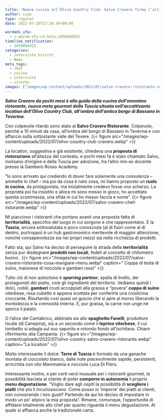 ```yaml
---
title: 'Nuova cucina all’Olivo Country Club: Salvo Cravero firma l’ultima meta gourmet della Tuscia'
author: ciao
type: regular
date: 2022-07-26T17:26:59+00:00

wordads_ufa:
  - s:wpcom-ufa-v3-beta:1658856635
timeline_notification:
  - 1658856422
categories:
  - interviste bistrot
  - News
meta_tags:
  - chef
  - cucina
  - intervista
  - viterbo
images: ["images/wp-content/uploads/2022/07/salvo-cravero-ristorante-cosa-si-mangia.webp"]
---
```

**_Salvo Cravero da pochi mesi è alla guida della cucina dell&#8217;omonimo ristorante, nuova meta gourmet della Tuscia situata nell&#8217;accattivante location dell&#8217;Olivo Country Club, all&#8217;ombra dell&#8217;antico borgo di Bassano in Teverina._** 

Con colpevole ritardo sono stato al&nbsp;**Salvo Cravero Ristorante**. Colpevole, perché a 10 minuti da casa, all’ombra del borgo di Bassano in Teverina e con affaccio sulla sottostante valle del Tevere. 
{{< figure src="/images/wp-content/uploads/2022/07/olivo-country-club-cravero.webp" >}}
 

La location, suggestiva e già esistente, chiedeva una **proposta di ristorazione** all’altezza del contesto, e pochi mesi fa è stato chiamato Salvo, molisano d’origine e della Tuscia per adozione, tra l’altro mio ex docente presso la&nbsp;Gambero Rosso Academy. 

&#8220;Io sono arrivato qui credendo di dover fare solamente una consulenza – ammette lo chef – ma poi da cosa è nato cosa, mi hanno proposto un **ruolo in cucina**, da protagonista, ma inizialmente credevo fosse uno scherzo. La proprietà poi ha insistito e allora mi sono messo in gioco, ho accettato questa scommessa, una sfida in cui ho messo faccia e nome&#8221;.
{{< figure src="/images/wp-content/uploads/2022/07/salvo-cravero-chef-ristorante.webp" >}}
 

Mi piacciono i ristoranti che portano avanti una proposta fatta di **territorialità**, specchio del luogo in cui sorgono e che rappresentano. E la **Tuscia**, ancora sottovalutata e poco conosciuta (al di fuori come al di dentro, purtroppo) è un hub gastronomico meritevole di maggior attenzione, nonché consapevolezza sia nei propri mezzi sia nella ricchezza di prodotti.

Fatto sta, qui Salvo ha deciso di perseguire la strada della **territorialità** senza pur disdegnare **prodotti non locali**, fedeli al concetto di chilometro buono.&nbsp;
{{< figure src="/images/wp-content/uploads/2022/07/salvo-cravero-ristorante-cosa-mangiare-menu.webp" caption=" Coppa di testa di suino, maionese di nocciole e gamberi rossi" >}}
 

Tutto ciò di non autoctono è _**sparring partner**_, spalla di livello, dei protagonisti del piatto, cioè gli ingredienti del territorio. Vediamo quindi i dolci, nobili, **gamberi** crudi accoppiati alla grassa e “povera” **coppa di suino** viterbese, resa cubetto e appena scottata per conferirle una crosticina croccante. Risultando così quasi un guscio che si apre al morso liberando la morbidezza e la cremosità interna. E, pur grassa, la carne non unge né sporca il palato.&nbsp;

O l’alice del Cantabrico, abbinata sia allo **spaghetto Fanelli**, produttore locale (di Canepina), sia a un secondo come il **leprino viterbese**, il cui lombetto si adagia sul suo saporito e rotondo fondo all’ischitana. Chiaro riferimento alla Campania.
{{< figure src="/images/wp-content/uploads/2022/07/olivo-country-salvo-cravero-ristorante.webp" caption="La location" >}}
 

Molto interessante il dolce: **Terre di Tuscia** è formato da una ganache montata di cioccolato bianco, dalle note piacevolmente sapide, persistenti, arricchita con olio Mammamia e nocciole Luca Di Piero.

Interessante inoltre, e per certi versi inusuale per i ristoranti gourmet, la possibilità lasciata al cliente di poter **comporre in autonomia** il proprio **menu degustazione**. &#8220;Voglio dare agli ospiti la possibilità di **scegliere i piatti** che più li incuriosiscono. Come posso io &#8216;imporre&#8217; dei piatti ai clienti, non conoscendo i loro gusti? Partendo da qui ho deciso di impostare in modo un po&#8217; atipico la mia proposta&#8221;. Rimane, comunque, l&#8217;opportunità di affidarsi totalmente allo chef per quanto riguarda il menu degustazione. Al quale si affianca anche la tradizionale carta.